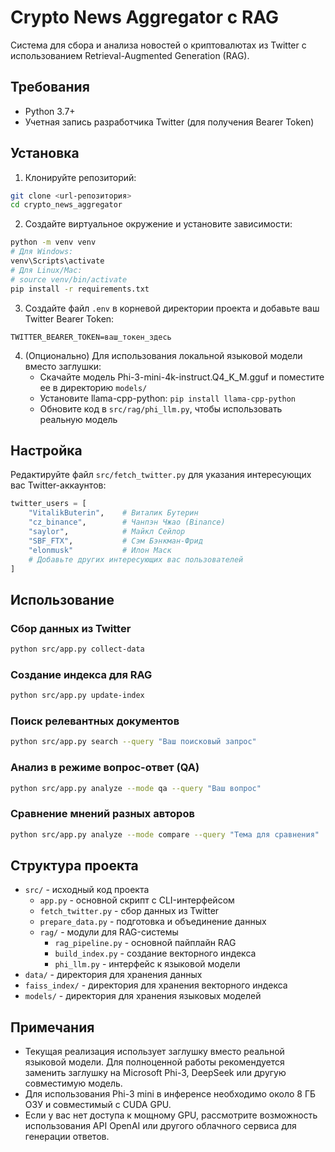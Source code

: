 # Crypto News Aggregator с RAG

Система для сбора и анализа новостей о криптовалютах из Twitter с использованием Retrieval-Augmented Generation (RAG).

## Требования

- Python 3.7+
- Учетная запись разработчика Twitter (для получения Bearer Token)

## Установка

1. Клонируйте репозиторий:
```bash
git clone <url-репозитория>
cd crypto_news_aggregator
```

2. Создайте виртуальное окружение и установите зависимости:
```bash
python -m venv venv
# Для Windows:
venv\Scripts\activate 
# Для Linux/Mac:
# source venv/bin/activate
pip install -r requirements.txt
```

3. Создайте файл `.env` в корневой директории проекта и добавьте ваш Twitter Bearer Token:
```
TWITTER_BEARER_TOKEN=ваш_токен_здесь
```

4. (Опционально) Для использования локальной языковой модели вместо заглушки:
   - Скачайте модель Phi-3-mini-4k-instruct.Q4_K_M.gguf и поместите ее в директорию `models/`
   - Установите llama-cpp-python: `pip install llama-cpp-python`
   - Обновите код в `src/rag/phi_llm.py`, чтобы использовать реальную модель

## Настройка

Редактируйте файл `src/fetch_twitter.py` для указания интересующих вас Twitter-аккаунтов:

```python
twitter_users = [
    "VitalikButerin",    # Виталик Бутерин
    "cz_binance",        # Чанпэн Чжао (Binance)
    "saylor",            # Майкл Сейлор
    "SBF_FTX",           # Сэм Бэнкман-Фрид
    "elonmusk"           # Илон Маск
    # Добавьте других интересующих вас пользователей
]
```

## Использование

### Сбор данных из Twitter

```bash
python src/app.py collect-data
```

### Создание индекса для RAG

```bash
python src/app.py update-index
```

### Поиск релевантных документов

```bash
python src/app.py search --query "Ваш поисковый запрос"
```

### Анализ в режиме вопрос-ответ (QA)

```bash
python src/app.py analyze --mode qa --query "Ваш вопрос"
```

### Сравнение мнений разных авторов

```bash
python src/app.py analyze --mode compare --query "Тема для сравнения"
```

## Структура проекта

- `src/` - исходный код проекта
  - `app.py` - основной скрипт с CLI-интерфейсом
  - `fetch_twitter.py` - сбор данных из Twitter
  - `prepare_data.py` - подготовка и объединение данных
  - `rag/` - модули для RAG-системы
    - `rag_pipeline.py` - основной пайплайн RAG
    - `build_index.py` - создание векторного индекса
    - `phi_llm.py` - интерфейс к языковой модели
- `data/` - директория для хранения данных
- `faiss_index/` - директория для хранения векторного индекса
- `models/` - директория для хранения языковых моделей

## Примечания

- Текущая реализация использует заглушку вместо реальной языковой модели. Для полноценной работы рекомендуется заменить заглушку на Microsoft Phi-3, DeepSeek или другую совместимую модель.
- Для использования Phi-3 mini в инференсе необходимо около 8 ГБ ОЗУ и совместимый с CUDA GPU.
- Если у вас нет доступа к мощному GPU, рассмотрите возможность использования API OpenAI или другого облачного сервиса для генерации ответов. 